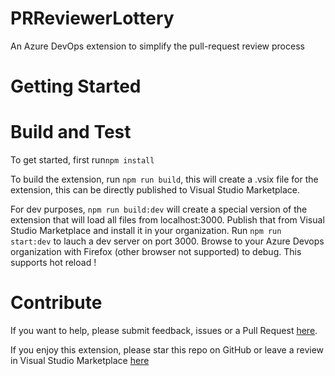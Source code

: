 # PRReviewerLottery
An Azure DevOps extension to simplify the pull-request review process

# Getting Started

# Build and Test
To get started, first run`npm install`

To build the extension, run `npm run build`, this will create a .vsix file for the extension, this can be directly published to Visual Studio Marketplace.

For dev purposes, `npm run build:dev` will create a special version of the extension that will load all files from localhost:3000. Publish that from Visual Studio Marketplace and install it in your organization. Run `npm run start:dev` to lauch a dev server on port 3000. Browse to your Azure Devops organization with Firefox (other browser not supported) to debug. This supports hot reload !

# Contribute
If you want to help, please submit feedback, issues or a Pull Request [here](https://github.com/Etienne-Gautier/PRReviewerLottery).

If you enjoy this extension, please star this repo on GitHub or leave a review in Visual Studio Marketplace [here](https://marketplace.visualstudio.com/items?itemName=etienne-gautier.pr-reviewer-lottery)
